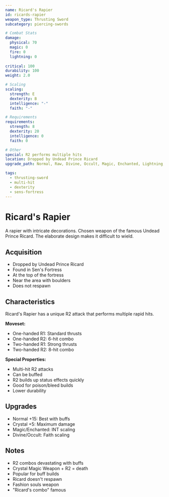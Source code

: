```yaml
---
name: Ricard's Rapier
id: ricards-rapier
weapon_type: Thrusting Sword
subcategory: piercing-swords

# Combat Stats
damage:
  physical: 70
  magic: 0
  fire: 0
  lightning: 0
  
critical: 100
durability: 100
weight: 2.0

# Scaling
scaling:
  strength: E
  dexterity: B
  intelligence: "-"
  faith: "-"

# Requirements
requirements:
  strength: 8
  dexterity: 20
  intelligence: 0
  faith: 0

# Other
special: R2 performs multiple hits
location: Dropped by Undead Prince Ricard
upgrade_path: Normal, Raw, Divine, Occult, Magic, Enchanted, Lightning, Crystal, Fire, Chaos

tags:
  - thrusting-sword
  - multi-hit
  - dexterity
  - sens-fortress
---
```


# Ricard's Rapier

A rapier with intricate decorations. Chosen weapon of the famous Undead Prince Ricard. The elaborate design makes it difficult to wield.

## Acquisition
- Dropped by Undead Prince Ricard
- Found in Sen's Fortress
- At the top of the fortress
- Near the area with boulders
- Does not respawn

## Characteristics
Ricard's Rapier has a unique R2 attack that performs multiple rapid hits.

**Moveset:**
- One-handed R1: Standard thrusts
- One-handed R2: 6-hit combo
- Two-handed R1: Strong thrusts
- Two-handed R2: 8-hit combo

**Special Properties:**
- Multi-hit R2 attacks
- Can be buffed
- R2 builds up status effects quickly
- Good for poison/bleed builds
- Lower durability

## Upgrades
- Normal +15: Best with buffs
- Crystal +5: Maximum damage
- Magic/Enchanted: INT scaling
- Divine/Occult: Faith scaling

## Notes
- R2 combos devastating with buffs
- Crystal Magic Weapon + R2 = death
- Popular for buff builds
- Ricard doesn't respawn
- Fashion souls weapon
- "Ricard's combo" famous